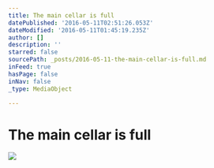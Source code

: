 ```yaml
---
title: The main cellar is full
datePublished: '2016-05-11T02:51:26.053Z'
dateModified: '2016-05-11T01:45:19.235Z'
author: []
description: ''
starred: false
sourcePath: _posts/2016-05-11-the-main-cellar-is-full.md
inFeed: true
hasPage: false
inNav: false
_type: MediaObject

---
```

# The main cellar is full
![](https://the-grid-user-content.s3-us-west-2.amazonaws.com/59ecd2eb-ab2f-442e-a3a0-c3774155c8dc.jpg)